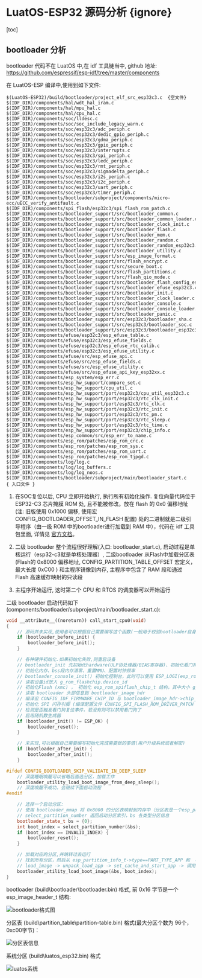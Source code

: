 # LuatOS-ESP32 源码分析 {ignore}

[toc]

## bootloader 分析

bootloader 代码不在 LuatOS 中,在 idf 工具链当中, github 地址: https://github.com/espressif/esp-idf/tree/master/components

在 LuatOS-ESP 编译中,使用到如下文件:
```list
$(LuatOS-ESP32)/build/bootloader/project_elf_src_esp32c3.c  {空文件}
$(IDF_DIR)/components/hal/wdt_hal_iram.c
$(IDF_DIR)/components/hal/mpu_hal.c
$(IDF_DIR)/components/hal/cpu_hal.c
$(IDF_DIR)/components/soc/lldesc.c
$(IDF_DIR)/components/soc/soc_include_legacy_warn.c
$(IDF_DIR)/components/soc/esp32c3/adc_periph.c
$(IDF_DIR)/components/soc/esp32c3/dedic_gpio_periph.c
$(IDF_DIR)/components/soc/esp32c3/gdma_periph.c
$(IDF_DIR)/components/soc/esp32c3/gpio_periph.c
$(IDF_DIR)/components/soc/esp32c3/interrupts.c
$(IDF_DIR)/components/soc/esp32c3/spi_periph.c
$(IDF_DIR)/components/soc/esp32c3/ledc_periph.c
$(IDF_DIR)/components/soc/esp32c3/rmt_periph.c
$(IDF_DIR)/components/soc/esp32c3/sigmadelta_periph.c
$(IDF_DIR)/components/soc/esp32c3/i2s_periph.c
$(IDF_DIR)/components/soc/esp32c3/i2c_periph.c
$(IDF_DIR)/components/soc/esp32c3/uart_periph.c
$(IDF_DIR)/components/soc/esp32c3/timer_periph.c
$(IDF_DIR)/components/bootloader/subproject/components/micro-ecc/uECC_verify_antifault.c
$(IDF_DIR)/components/spi_flash/esp32c3/spi_flash_rom_patch.c
$(IDF_DIR)/components/bootloader_support/src/bootloader_common.c
$(IDF_DIR)/components/bootloader_support/src/bootloader_common_loader.c
$(IDF_DIR)/components/bootloader_support/src/bootloader_clock_init.c
$(IDF_DIR)/components/bootloader_support/src/bootloader_flash.c
$(IDF_DIR)/components/bootloader_support/src/bootloader_mem.c
$(IDF_DIR)/components/bootloader_support/src/bootloader_random.c
$(IDF_DIR)/components/bootloader_support/src/bootloader_random_esp32c3.c
$(IDF_DIR)/components/bootloader_support/src/bootloader_utility.c
$(IDF_DIR)/components/bootloader_support/src/esp_image_format.c
$(IDF_DIR)/components/bootloader_support/src/flash_encrypt.c
$(IDF_DIR)/components/bootloader_support/src/secure_boot.c
$(IDF_DIR)/components/bootloader_support/src/flash_partitions.c
$(IDF_DIR)/components/bootloader_support/src/flash_qio_mode.c
$(IDF_DIR)/components/bootloader_support/src/bootloader_flash_config_esp32c3.c
$(IDF_DIR)/components/bootloader_support/src/bootloader_efuse_esp32c3.c
$(IDF_DIR)/components/bootloader_support/src/bootloader_init.c
$(IDF_DIR)/components/bootloader_support/src/bootloader_clock_loader.c
$(IDF_DIR)/components/bootloader_support/src/bootloader_console.c
$(IDF_DIR)/components/bootloader_support/src/bootloader_console_loader.c
$(IDF_DIR)/components/bootloader_support/src/bootloader_panic.c
$(IDF_DIR)/components/bootloader_support/src/esp32c3/bootloader_sha.c
$(IDF_DIR)/components/bootloader_support/src/esp32c3/bootloader_soc.c
$(IDF_DIR)/components/bootloader_support/src/esp32c3/bootloader_esp32c3.c
$(IDF_DIR)/components/efuse/esp32c3/esp_efuse_table.c
$(IDF_DIR)/components/efuse/esp32c3/esp_efuse_fields.c
$(IDF_DIR)/components/efuse/esp32c3/esp_efuse_rtc_calib.c
$(IDF_DIR)/components/efuse/esp32c3/esp_efuse_utility.c
$(IDF_DIR)/components/efuse/src/esp_efuse_api.c
$(IDF_DIR)/components/efuse/src/esp_efuse_fields.c
$(IDF_DIR)/components/efuse/src/esp_efuse_utility.c
$(IDF_DIR)/components/efuse/src/esp_efuse_api_key_esp32xx.c
$(IDF_DIR)/components/esp_system/esp_err.c
$(IDF_DIR)/components/esp_hw_support/compare_set.c
$(IDF_DIR)/components/esp_hw_support/cpu_util.c
$(IDF_DIR)/components/esp_hw_support/port/esp32c3/cpu_util_esp32c3.c
$(IDF_DIR)/components/esp_hw_support/port/esp32c3/rtc_clk_init.c
$(IDF_DIR)/components/esp_hw_support/port/esp32c3/rtc_clk.c
$(IDF_DIR)/components/esp_hw_support/port/esp32c3/rtc_init.c
$(IDF_DIR)/components/esp_hw_support/port/esp32c3/rtc_pm.c
$(IDF_DIR)/components/esp_hw_support/port/esp32c3/rtc_sleep.c
$(IDF_DIR)/components/esp_hw_support/port/esp32c3/rtc_time.c
$(IDF_DIR)/components/esp_hw_support/port/esp32c3/chip_info.c
$(IDF_DIR)/components/esp_common/src/esp_err_to_name.c
$(IDF_DIR)/components/esp_rom/patches/esp_rom_crc.c
$(IDF_DIR)/components/esp_rom/patches/esp_rom_sys.c
$(IDF_DIR)/components/esp_rom/patches/esp_rom_uart.c
$(IDF_DIR)/components/esp_rom/patches/esp_rom_tjpgd.c
$(IDF_DIR)/components/log/log.c
$(IDF_DIR)/components/log/log_buffers.c
$(IDF_DIR)/components/log/log_noos.c
$(IDF_DIR)/components/bootloader/subproject/main/bootloader_start.c       { 入口文件 }
```

1. 在SOC复位以后, CPU 立即开始执行, 执行所有初始化操作. 复位向量代码位于 ESP32-C3 芯片掩膜 ROM 处, 且不能被修改。放在 flash 的 0x0 偏移地址 (注: 旧版使用 0x1000 偏移, 使用宏 CONFIG_BOOTLOADER_OFFSET_IN_FLASH 配置) 处的二进制就是二级引导程序（由一级 ROM 中的bootloader进行加载到 RAM 中），代码在 idf 工具包里面, 详情见 [官方文档](https://docs.espressif.com/projects/esp-idf/zh_CN/latest/esp32c3/api-guides/startup.html)。

2. 二级 bootloader 整个流程很好理解(入口: bootloader_start.c), 启动过程是单核运行（esp32-c3就是单核处理器）, 二级bootloader 从Flash中加载分区表 (Flash的 0x8000 偏移地址, CONFIG_PARTITION_TABLE_OFFSET 宏定义， 最大长度 0xC00 ) 和主程序镜像到内存, 主程序中包含了 RAM 段和通过 Flash 高速缓存映射的只读段

3. 主程序开始运行, 这时第二个 CPU 和 RTOS 的调度器可以开始运行


二级 bootloader 启动代码如下 (components/bootloader/subproject/main/bootloader_start.c): 

```C++
void __attribute__((noreturn)) call_start_cpu0(void)
{
    // 源码并未实现,使用者可以根据自己需要编写这个函数(一般用于校验bootloader自身是否完整) 
    if (bootloader_before_init) {
        bootloader_before_init();
    }

    // 各种硬件初始化.如果初始化失败,则重启设备 
    // bootloader_init 先初始化hardware(ULP协处理器/BIAS寄存器)、初始化看门狗、设置自动喂养看门狗
    // 初始化内存、bss段内存清零、重置MMU、配置时钟频率
    // bootloader_console_init() 初始化控制台，此时可以使用 ESP_LOGI(esp_rom_printf) 宏打日志了(打印到串口 USB-UART 或者 USB-CDC ) 、bootloader_print_banner() 日志输出 bootloader的编译信息 
    // 读取设备id放入 g_rom_flashchip.device_id 
    // 初始化Flash (xmc) ， 初始化 esp_rom_spiflash_chip_t 结构，其中大小 g_rom_flashchip.chip_size 
    // 读取 bootloader 头部信息到 bootloader_image_hdr 
    // 编译宏 CONFIG_IDF_FIRMWARE_CHIP_ID 与 bootloader_image_hdr->chip_id 是否匹配, 读取 fpga 芯片版本与 bootloader_image_hdr->min_chip_rev 是否匹配 
    // 初始化 SPI 闪存引脚 (编译配置文件 CONFIG_SPI_FLASH_ROM_DRIVER_PATCH ) 
    // 检测是否触发看门狗复位事件，若没有则可以禁用看门狗了 
    // 启用随机数生成器 
    if (bootloader_init() != ESP_OK) {
        bootloader_reset();
    }

    // 未实现,可以根据自己需要编写初始化完成需要做的事情(用户升级系统或者解密) 
    if (bootloader_after_init) {
        bootloader_after_init();
    }

#ifdef CONFIG_BOOTLOADER_SKIP_VALIDATE_IN_DEEP_SLEEP
    // 深度睡眠唤醒可以省略后面选分区，加载工作 
    bootloader_utility_load_boot_image_from_deep_sleep();
    // 深度唤醒不成功，会继续下面启动流程 
#endif

    // 选择一个启动分区: 
    // 使用 bootloader_mmap 将 0x8000 的分区表映射到内存中（分区表是一个esp_partition_info_t 数组, sizeof(esp_partition_info_t)==0x20 ） 
    // select_partition_number 返回启动分区索引，bs 各类型分区信息 
    bootloader_state_t bs = {0};
    int boot_index = select_partition_number(&bs);
    if (boot_index == INVALID_INDEX) {
        bootloader_reset();
    }

    // 加载对应的分区,并跳转过去运行 
    // 找到所有分区，然后从 esp_partition_info_t->type==PART_TYPE_APP 和  esp_partition_info_t->subtype==PART_SUBTYPE_FACTORY/PART_SUBTYPE_TEST(根据启动模式) 判断启动分区 
    // load_image -> unpack_load_app -> set_cache_and_start_app -> 调用 esp_image_metadata_t->image.entry_addr 启动 
    bootloader_utility_load_boot_image(&bs, boot_index);
}
```

bootloader (build\bootloader\bootloader.bin) 格式, 前 0x16 字节是一个 esp_image_header_t 结构:

![bootloader格式图](./img/bootloader_esp_image_header_t.png)


分区表 (build\partition_table\partition-table.bin) 格式(最大分区个数为 96个， 0xc00字节)：

![分区表信息](./img/partition-table.png)

系统分区 (build\luatos_esp32.bin) 格式 

![luatos系统](./img/luatos_esp32_image.png)

